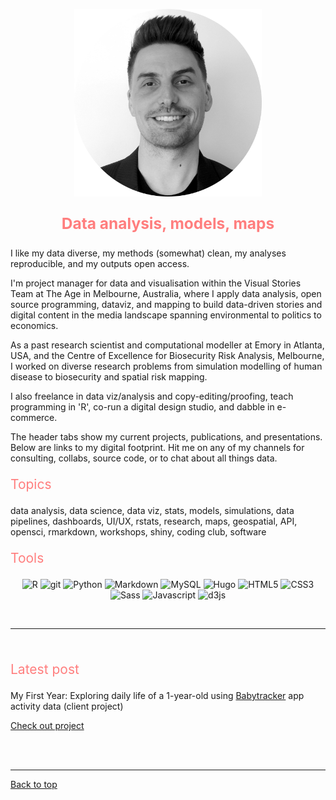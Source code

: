 <a id="top"></a>

<center>
	<img src="img/mmm.png" width="300" height="300" >
	<p style="font-size:60%">
		<!-- Calle de buena mesa, Envigado, Medellin, Colombia -->
	</p>
</center>  

<center>
	<p style="color: #FF7E7E; font-size:175%">
		<b>Data analysis, models, maps</b>             
	</p>
</center>

I like my data diverse, my methods (somewhat) clean, my analyses reproducible, and my outputs open access.      

I'm project manager for data and visualisation within the Visual Stories Team at The Age in Melbourne, Australia, where I apply data analysis, open source programming, dataviz, and mapping to build data-driven stories and digital content in the media landscape spanning environmental to politics to economics.     

As a past research scientist and computational modeller at Emory in Atlanta, USA, and the Centre of Excellence for Biosecurity Risk Analysis, Melbourne, I worked on diverse research problems from simulation modelling of human disease to biosecurity and spatial risk mapping.   

I also freelance in data viz/analysis and copy-editing/proofing, teach programming in 'R', co-run a digital design studio, and dabble in e-commerce.       

The header tabs show my current projects, publications, and presentations. Below are links to my digital footprint. Hit me on any of my channels for consulting, collabs, source code, or to chat about all things data.             

<p style="color: #FF7E7E; font-size:150%">
	Topics
</p>     

data analysis, data science, data viz, stats, models, simulations, data pipelines, dashboards, UI/UX, rstats, research, maps, geospatial, API, opensci, rmarkdown, workshops, shiny, coding club, software      

<p style="color: #FF7E7E; font-size:150%">
	Tools  
</p>     

<div align="center">  
<p>  
	<img alt="R" src="https://img.shields.io/badge/-R-276DC3?style=flat-square&logo=r&logoColor=white" />
	<img alt="git" src="https://img.shields.io/badge/-git-F05032?style=flat-square&logo=git&logoColor=white" />
	<img alt="Python" src="https://img.shields.io/badge/-python-3776AB?style=flat-square&logo=python&logoColor=white" />
	<img alt="Markdown" src="https://img.shields.io/badge/-Markdown-000000?style=flat-square&logo=markdown&logoColor=white" />
	<img alt="MySQL" src="https://img.shields.io/badge/-MySQL-4479A1?style=flat-square&logo=mysql&logoColor=white" />
	<img alt="Hugo" src="https://img.shields.io/badge/-Hugo-FF4088?style=flat-square&logo=hugo&logoColor=white" />
	<img alt="HTML5" src="https://img.shields.io/badge/-HTML5-E34F26?style=flat-square&logo=html5&logoColor=white" />
	<img alt="CSS3" src="https://img.shields.io/badge/-CSS3-1572B6?style=flat-square&logo=css3&logoColor=white" />
	<img alt="Sass" src="https://img.shields.io/badge/-Sass-CC6699?style=flat-square&logo=sass&logoColor=white" />
  	<img alt="Javascript" src="https://img.shields.io/badge/-Javascript-F7DF1E?style=flat-square&logo=javascript&logoColor=white" />
  	<img alt="d3js" src="https://img.shields.io/badge/-D3.js-F9A03C?style=flat-square&logo=d3.js&logoColor=white" />
</p>
</div>  

<br>   
  
******   

<br>  

<p style="color: #FF7E7E; font-size:150%">
	Latest post
</p>                    

My First Year: Exploring daily life of a 1-year-old using [Babytracker](https://play.google.com/store/apps/details?id=com.amila.parenting&hl=en_AU&gl=US) app activity data (client project)       

[Check out project](./infographics.md)           
  
<br>  
<br>  
  
<!-- <a class="twitter-timeline" href="https://twitter.com/darwinanddavis" data-height=1100 data-width=600 data-chrome="nofooter">Tweets by darwinanddavis</a><script async src="https://platform.twitter.com/widgets.js" charset="utf-8"></script> -->      

******    

[Back to top](#top)